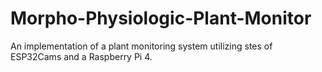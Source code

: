 # Morpho-Physiologic-Plant-Monitor
An implementation of a plant monitoring system utilizing stes of ESP32Cams and a Raspberry Pi 4.
